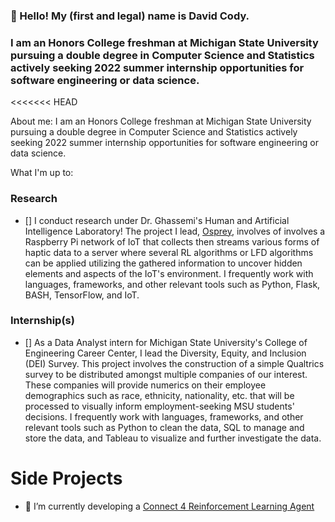 ### 👋 Hello! My (first and legal) name is David Cody. 
### I am an **Honors College freshman** at **Michigan State University** pursuing a double degree in **Computer Science and Statistics** actively seeking **2022 summer internship** opportunities for **software engineering** or **data science**.

<<<<<<< HEAD

About me: I am an Honors College freshman at Michigan State University pursuing a double degree in Computer Science and Statistics actively seeking 2022 summer internship opportunities for software engineering or data science.

What I'm up to:

### Research
- [] I conduct research under Dr. Ghassemi's Human and Artificial Intelligence Laboratory! The project I lead, [Osprey](https://github.com/BumbleIV/osprey), involves of involves a Raspberry Pi network of IoT that collects then streams various forms of haptic data to a server where several RL algorithms or LFD algorithms can be applied utilizing the gathered information to uncover hidden elements and aspects of the IoT's environment. I frequently work with languages, frameworks, and other relevant tools such as Python, Flask, BASH, TensorFlow, and IoT.

### Internship(s)
- [] As a Data Analyst intern for Michigan State University's College of Engineering Career Center, I lead the Diversity, Equity, and Inclusion (DEI) Survey. This project involves the construction of a simple Qualtrics survey to be distributed amongst multiple companies of our interest. These companies will provide numerics on their employee demographics such as race, ethnicity, nationality, etc. that will be processed to visually inform employment-seeking MSU students' decisions. I frequently work with languages, frameworks, and other relevant tools such as Python to clean the data, SQL to manage and store the data, and Tableau to visualize and further investigate the data.

# Side Projects
- 🔭 I’m currently developing a [Connect 4 Reinforcement Learning Agent](https://www.linkedin.com/in/davidcodylingan)
